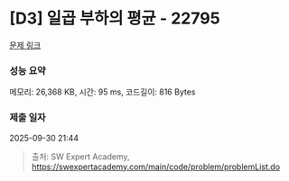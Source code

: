 # [D3] 일곱 부하의 평균 - 22795 

[문제 링크](https://swexpertacademy.com/main/code/problem/problemDetail.do?contestProbId=AZND_Dyq8SUDFAWB) 

### 성능 요약

메모리: 26,368 KB, 시간: 95 ms, 코드길이: 816 Bytes

### 제출 일자

2025-09-30 21:44



> 출처: SW Expert Academy, https://swexpertacademy.com/main/code/problem/problemList.do